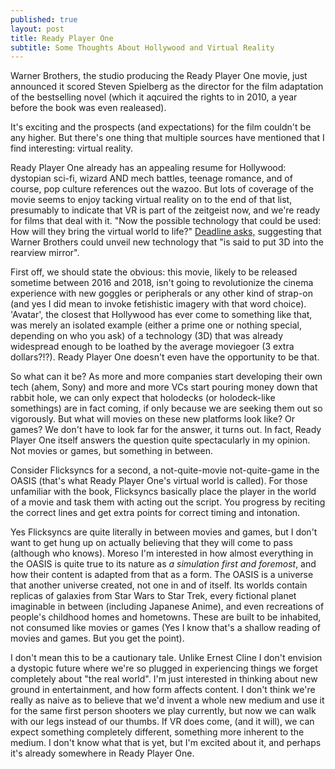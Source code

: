 ```yaml
---
published: true
layout: post
title: Ready Player One
subtitle: Some Thoughts About Hollywood and Virtual Reality
---
```


Warner Brothers, the studio producing the Ready Player One movie, just announced it scored Steven Spielberg as the director for the film adaptation of the bestselling novel (which it aqcuired the rights to in 2010, a year before the book was even realeased). 

It's exciting and the prospects (and expectations) for the film couldn't be any higher. But there's one thing that multiple sources have mentioned that I find interesting: virtual reality.

Ready Player One already has an appealing resume for Hollywood: dystopian sci-fi, wizard AND mech battles, teenage romance, and of course, pop culture references out the wazoo. But lots of coverage of the movie seems to enjoy tacking virtual reality on to the end of that list, presumably to indicate that VR is part of the zeitgeist now, and we're ready for films that deal with it. "Now the possible technology that could be used: How will they bring the virtual world to life?" [Deadline asks,](http://deadline.com/2015/03/ready-player-one-movie-steven-spielberg-ernest-cline-warner-bros-1201398299/) suggesting that Warner Brothers could unveil new technology that "is said to put 3D into the rearview mirror".

First off, we should state the obvious: this movie, likely to be released sometime between 2016 and 2018, isn't going to revolutionize the cinema experience with new goggles or peripherals or any other kind of strap-on (and yes I did mean to invoke fetishistic imagery with that word choice). 'Avatar', the closest that Hollywood has ever come to something like that, was merely an isolated example (either a prime one or nothing special, depending on who you ask) of a technology (3D) that was already widespread enough to be loathed by the average moviegoer (3 extra dollars?!?). Ready Player One doesn't even have the opportunity to be that.

So what can it be? As more and more companies start developing their own tech (ahem, Sony) and more and more VCs start pouring money down that rabbit hole, we can only expect that holodecks (or holodeck-like somethings) are in fact coming, if only because we are seeking them out so vigorously. But what will movies on these new platforms look like? Or games? We don't have to look far for the answer, it turns out. In fact, Ready Player One itself answers the question quite spectacularly in my opinion. Not movies or games, but something in between.

Consider Flicksyncs for a second, a not-quite-movie not-quite-game in the OASIS (that's what Ready Player One's virtual world is called). For those unfamiliar with the book, Flicksyncs basically place the player in the world of a movie and task them with acting out the script. You progress by reciting the correct lines and get extra points for correct timing and intonation.

Yes Flicksyncs are quite literally in between movies and games, but I don't want to get hung up on actually believing that they will come to pass (although who knows). Moreso I'm interested in how almost everything in the OASIS is quite true to its nature as *a simulation first and foremost*, and how their content is adapted from that as a form. The OASIS is a universe that another universe created, not one in and of itself. Its worlds contain replicas of galaxies from Star Wars to Star Trek, every fictional planet imaginable in between (including Japanese Anime), and even recreations of people's childhood homes and hometowns. These are built to be inhabited, not consumed like movies or games (Yes I know that's a shallow reading of movies and games. But you get the point).

I don't mean this to be a cautionary tale. Unlike Ernest Cline I don't envision a dystopic future where we're so plugged in experiencing things we forget completely about "the real world". I'm just interested in thinking about new ground in entertainment, and how form affects content. I don't think we're really as naive as to believe that we'd invent a whole new medium and use it for the same first person shooters we play currently, but now we can walk with our legs instead of our thumbs. If VR does come, (and it will), we can expect something completely different, something more inherent to the medium. I don't know what that is yet, but I'm excited about it, and perhaps it's already somewhere in Ready Player One.
